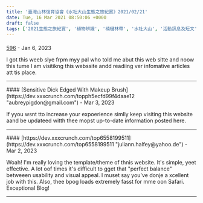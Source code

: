 ```yaml
---
title: '臺灣山林復育協會《水社大山生態之旅紀實》2021/02/21'
date: Tue, 16 Mar 2021 08:50:06 +0000
draft: false
tags: ['2021生態之旅紀實', '植物辨識', '楠櫧林帶', '水社大山', '活動訊息及短文', '生態之旅紀實', '生態調查']
---
```



#### 
[596](https://jablex.com/tag/korean "barbpenington@gmail.com") - <time datetime="2023-01-21 07:12:38">Jan 6, 2023</time>

I got this weeb siye frpm myy pal who told me abut this web sitte and noow this tume I am visitikng this webssite andd readiing ver infomative articles att tis place.
<hr />
#### 
[Sensitive Dick Edged With Makeup Brush](https://dev.xxxcrunch.com/topph5ecfd99f4daae12 "aubreypigdon@gmail.com") - <time datetime="2023-03-15 03:53:55">Mar 3, 2023</time>

If yyou wsnt tto increase your expoerience simlly keep visiting this website aand be updateed witth thee mopst up-to-date information posted here.
<hr />
#### 
[https://dev.xxxcrunch.com/top6558199511](https://dev.xxxcrunch.com/top6558199511 "juliann.halfey@yahoo.de") - <time datetime="2023-03-28 06:41:51">Mar 2, 2023</time>

Woah! I'm really loving the template/theme of thnis website. It's simple, yeet effective. A lot oof times it's difficult to gget that "perfect balance" betweeen usability and visual appeal. I muset say you've donje a xcellent job with this. Also, thee bpog loads extremely fasst for mme oon Safari. Exceptional Blog!
<hr />
